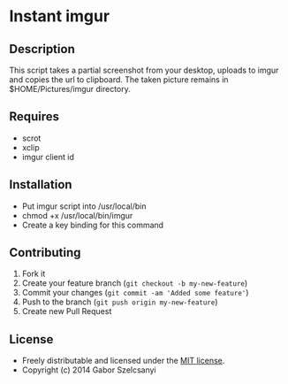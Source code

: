 Instant imgur
================

## Description
This script takes a partial screenshot from your desktop, uploads to imgur and copies the url to clipboard.
The taken picture remains in $HOME/Pictures/imgur directory.

## Requires
- scrot
- xclip
- imgur client id

## Installation
- Put imgur script into /usr/local/bin
- chmod +x /usr/local/bin/imgur
- Create a key binding for this command

## Contributing

1. Fork it
2. Create your feature branch (`git checkout -b my-new-feature`)
3. Commit your changes (`git commit -am 'Added some feature'`)
4. Push to the branch (`git push origin my-new-feature`)
5. Create new Pull Request

## License

* Freely distributable and licensed under the [MIT license](http://szelcsanyi.mit-license.org/2014/license.html).
* Copyright (c) 2014 Gabor Szelcsanyi
